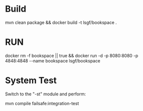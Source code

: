 # Build
mvn clean package && docker build -t lsgf/bookspace .

# RUN

docker rm -f bookspace || true && docker run -d -p 8080:8080 -p 4848:4848 --name bookspace lsgf/bookspace 

# System Test

Switch to the "-st" module and perform:

mvn compile failsafe:integration-test
